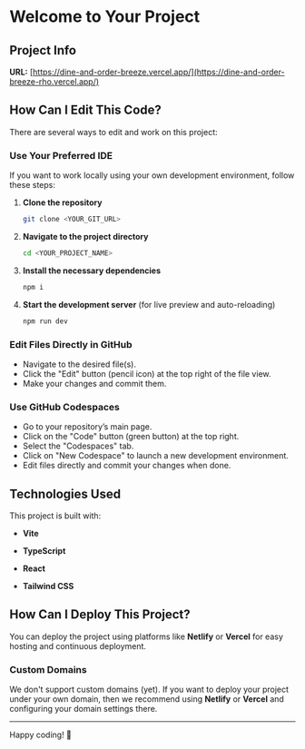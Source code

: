 # Welcome to Your Project

## Project Info

**URL:** [https://dine-and-order-breeze.vercel.app/](https://dine-and-order-breeze-rho.vercel.app/)

## How Can I Edit This Code?

There are several ways to edit and work on this project:

### Use Your Preferred IDE

If you want to work locally using your own development environment, follow these steps:

1. **Clone the repository**

   ```sh
   git clone <YOUR_GIT_URL>
   ```

2. **Navigate to the project directory**

   ```sh
   cd <YOUR_PROJECT_NAME>
   ```

3. **Install the necessary dependencies**

   ```sh
   npm i
   ```

4. **Start the development server** (for live preview and auto-reloading)

   ```sh
   npm run dev
   ```

### Edit Files Directly in GitHub

- Navigate to the desired file(s).
- Click the "Edit" button (pencil icon) at the top right of the file view.
- Make your changes and commit them.

### Use GitHub Codespaces

- Go to your repository’s main page.
- Click on the "Code" button (green button) at the top right.
- Select the "Codespaces" tab.
- Click on "New Codespace" to launch a new development environment.
- Edit files directly and commit your changes when done.

## Technologies Used

This project is built with:

- **Vite**
- **TypeScript**
- **React**


- **Tailwind CSS**

## How Can I Deploy This Project?

You can deploy the project using platforms like **Netlify** or **Vercel** for easy hosting and continuous deployment.

### Custom Domains

We don't support custom domains (yet). If you want to deploy your project under your own domain, then we recommend using **Netlify** or **Vercel** and configuring your domain settings there.

---

Happy coding! 🚀


